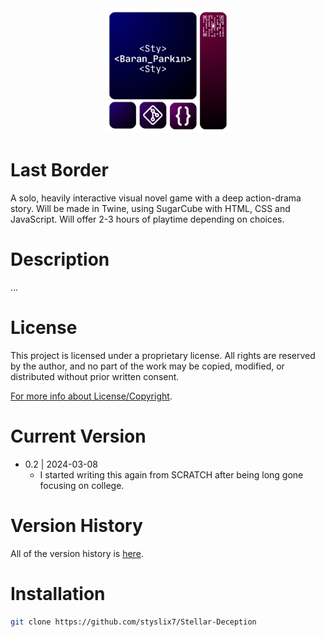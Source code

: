 <div align="center">

  <img src="StyLogo.png" alt="logo" width="200" height="auto" />

</div>

# Last Border

A solo, heavily interactive visual novel game with a deep action-drama story. Will be made in Twine, using SugarCube with HTML, CSS and JavaScript. Will offer 2-3 hours of playtime depending on choices.

# Description

...

# License

This project is licensed under a proprietary license. All rights are reserved by the author, and no part of the work may be copied, modified, or distributed without prior written consent.

[For more info about License/Copyright](https://github.com/styslix7/Stellar-Deception/blob/main/ReadMe/License.md).

# Current Version

* 0.2 | 2024-03-08
    * I started writing this again from SCRATCH after being long gone focusing on college.

# Version History

All of the version history is [here](https://github.com/styslix7/Stellar-Deception/blob/main/ReadMe/VersionLog.md).

# Installation

```bash
git clone https://github.com/styslix7/Stellar-Deception
